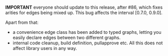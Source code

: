 **IMPORTANT** everyone should update to this release, after #86, which fixes arities for edges being mixed up. This bug affects the interval [0.7.0, 0.9.0].

Apart from that:

- a convenience edge class has been added to typed graphs, letting you easily declare edges between two different graphs.
- internal code cleanup, build definition, pullapprove etc. All this does not affect library users in any way.

